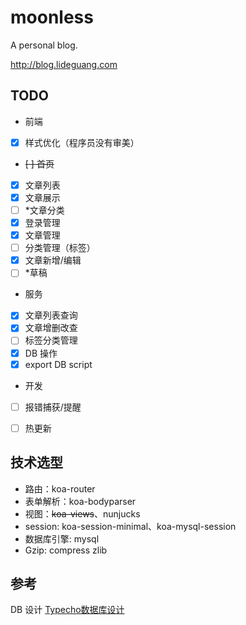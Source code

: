 # moonless
A personal blog.

http://blog.lideguang.com

## TODO
* 前端
- [x] 样式优化（程序员没有审美）
- <del>[ ] 首页</del>
- [x] 文章列表
- [x] 文章展示
- [ ] *文章分类
- [x] 登录管理
- [x] 文章管理
- [ ] 分类管理（标签）
- [x] 文章新增/编辑
- [ ] *草稿

* 服务
- [x] 文章列表查询
- [x] 文章增删改查
- [ ] 标签分类管理
- [x] DB 操作
- [x] export DB script

* 开发
- [ ] 报错捕获/提醒
- [ ] 热更新



## 技术选型

- 路由：koa-router
- 表单解析：koa-bodyparser
- 视图：<del>koa-views</del>、nunjucks
- session: koa-session-minimal、koa-mysql-session
- 数据库引擎: mysql
- Gzip: compress zlib


## 参考
DB 设计 [Typecho数据库设计](http://docs.typecho.org/database)


